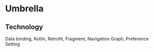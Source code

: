 # Umbrella



## Technology
Data binding, Kotlin, Retrofit, Fragment, Navigation Graph, Preference Setting

